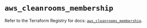 # `aws_cleanrooms_membership`

Refer to the Terraform Registry for docs: [`aws_cleanrooms_membership`](https://registry.terraform.io/providers/hashicorp/aws/5.87.0/docs/resources/cleanrooms_membership).

